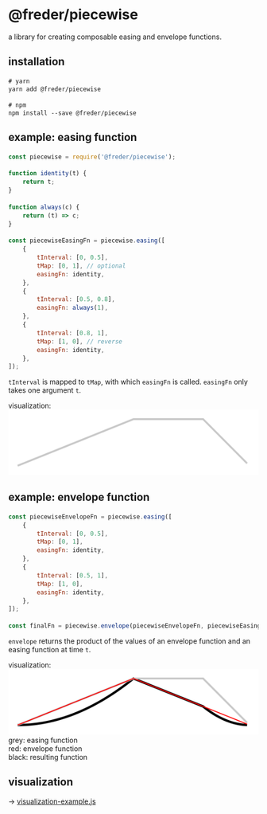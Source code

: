 # @freder/piecewise

a library for creating composable easing and envelope functions.


## installation

```
# yarn
yarn add @freder/piecewise

# npm
npm install --save @freder/piecewise
```


## example: easing function

```javascript
const piecewise = require('@freder/piecewise');

function identity(t) {
	return t;
}

function always(c) {
	return (t) => c;
}

const piecewiseEasingFn = piecewise.easing([
	{
		tInterval: [0, 0.5],
		tMap: [0, 1], // optional
		easingFn: identity,
	},
	{
		tInterval: [0.5, 0.8],
		easingFn: always(1),
	},
	{
		tInterval: [0.8, 1],
		tMap: [1, 0], // reverse
		easingFn: identity,
	},
]);
```

`tInterval` is mapped to `tMap`, with which `easingFn` is called. `easingFn` only takes one argument `t`.

visualization:<br>
![](./images/easing.png)


## example: envelope function

```javascript
const piecewiseEnvelopeFn = piecewise.easing([
	{
		tInterval: [0, 0.5],
		tMap: [0, 1],
		easingFn: identity,
	},
	{
		tInterval: [0.5, 1],
		tMap: [1, 0],
		easingFn: identity,
	},
]);

const finalFn = piecewise.envelope(piecewiseEnvelopeFn, piecewiseEasingFn);
```

`envelope` returns the product of the values of an envelope function and an easing function at time `t`.

visualization:<br>
![](./images/combined.png)<br>
grey: easing function<br>
red: envelope function<br>
black: resulting function


## visualization

→ [visualization-example.js](./visualization-example.js)
